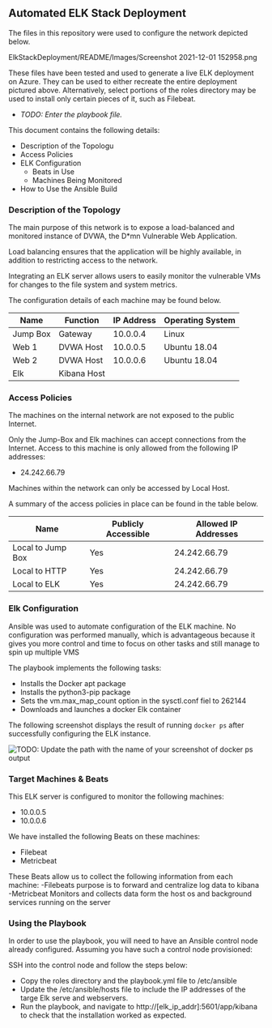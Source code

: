 ## Automated ELK Stack Deployment

The files in this repository were used to configure the network depicted below.

ElkStackDeployment/README/Images/Screenshot 2021-12-01 152958.png

These files have been tested and used to generate a live ELK deployment on Azure. They can be used to either recreate the entire deployment pictured above. Alternatively, select portions of the roles directory may be used to install only certain pieces of it, such as Filebeat.

  - _TODO: Enter the playbook file._

This document contains the following details:
- Description of the Topologu
- Access Policies
- ELK Configuration
  - Beats in Use
  - Machines Being Monitored
- How to Use the Ansible Build


### Description of the Topology

The main purpose of this network is to expose a load-balanced and monitored instance of DVWA, the D*mn Vulnerable Web Application.

Load balancing ensures that the application will be highly available, in addition to restricting access to the network.

Integrating an ELK server allows users to easily monitor the vulnerable VMs for changes to the file system and system metrics.


The configuration details of each machine may be found below.

| Name     | Function | IP Address | Operating System |
|----------|----------|------------|------------------|
| Jump Box | Gateway  | 10.0.0.4   | Linux            |
| Web 1    | DVWA Host| 10.0.0.5   | Ubuntu 18.04     |
| Web 2    | DVWA Host| 10.0.0.6   | Ubuntu 18.04     |
| Elk      | Kibana Host|          |                  |

### Access Policies

The machines on the internal network are not exposed to the public Internet. 

Only the Jump-Box and Elk machines can accept connections from the Internet. Access to this machine is only allowed from the following IP addresses:
- 24.242.66.79

Machines within the network can only be accessed by Local Host.

A summary of the access policies in place can be found in the table below.

| Name              | Publicly Accessible | Allowed IP Addresses |
|-------------------|---------------------|----------------------|
| Local to Jump Box | Yes                 | 24.242.66.79         |
| Local to HTTP     | Yes                 | 24.242.66.79         |
| Local to ELK      | Yes                 | 24.242.66.79         |

### Elk Configuration

Ansible was used to automate configuration of the ELK machine. No configuration was performed manually, which is advantageous because it
gives you more control and time to focus on other tasks and still manage to spin up multiple VMS

The playbook implements the following tasks:
- Installs the Docker apt package
- Installs the python3-pip package
- Sets the vm.max_map_count option in the sysctl.conf fiel to 262144
- Downloads and launches a docker Elk container

The following screenshot displays the result of running `docker ps` after successfully configuring the ELK instance.

![TODO: Update the path with the name of your screenshot of docker ps output](Images/docker_ps_output.png)

### Target Machines & Beats
This ELK server is configured to monitor the following machines:
- 10.0.0.5
- 10.0.0.6

We have installed the following Beats on these machines:
- Filebeat
- Metricbeat

These Beats allow us to collect the following information from each machine:
-Filebeats purpose is to forward and centralize log data to kibana
-Metricbeat Monitors and collects data form the host os and background services running on the server
### Using the Playbook
In order to use the playbook, you will need to have an Ansible control node already configured. Assuming you have such a control node provisioned: 

SSH into the control node and follow the steps below:
- Copy the roles directory and the playbook.yml file to /etc/ansible
- Update the /etc/ansible/hosts file to include the IP addresses of the targe Elk serve and webservers.
- Run the playbook, and navigate to http://[elk_ip_addr]:5601/app/kibana to check that the installation worked as expected.


